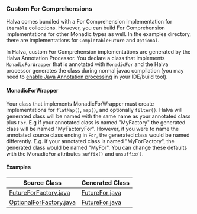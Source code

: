 ### Custom For Comprehensions

Halva comes bundled with a For Comprehension implementation for `Iterable` collections. However, you can build 
For Comprehension implementations for other Monadic types as well. In the examples directory, there are
implementations for `CompletableFuture` and `Optional`. 

In Halva, custom For Comprehension implementations are generated by the Halva Annotation Processor. You declare 
a class that implements `MonadicForWrapper` that is annotated with `MonadicFor` and the Halva processor generates the class during normal 
javac compilation (you may need to [enable Java Annotation processing](../../../../../../../../IDEs.md) in your IDE/build tool).

#### MonadicForWrapper

Your class that implements MonadicForWrapper must create implementations for `flatMap()`, `map()`, and optionally
`filter()`. Halva will generated class will be named with the same name as your annotated class plus `For`. E.g if your annotated
class is named "MyFactory" the generated class will be named "MyFactoryFor". However, if you were to 
name the annotated source class ending in `For`,  the generated class would be named differently. E.g. if your annotated
class is named "MyForFactory", the generated class would be named "MyFor". You can change these defaults with the 
MonadicFor attributes `suffix()` and `unsuffix()`.

#### Examples

| Source Class     | Generated Class     |
|------------------|----------------------|
| [FutureForFactory.java](../../../../../../../../examples/example-generated/FutureForFactory.java) | [FutureFor.java](../../../../../../../../examples/example-generated/FutureFor.java) | 
| [OptionalForFactory.java](../../../../../../../../examples/example-generated/OptionalForFactory.java) | [FutureFor.java](../../../../../../../../examples/example-generated/OptionalFor.java) | 
